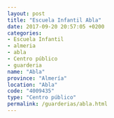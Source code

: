 ```yaml
---
layout: post
title: "Escuela Infantil Abla"
date: 2017-09-20 20:57:05 +0200
categories:
- Escuela Infantil
- almeria
- abla
- Centro público
- guarderia
name: "Abla"
province: "Almería"
location: "Abla"
code: "4009435"
type: "Centro público"
permalink: /guarderias/abla.html
---
```

